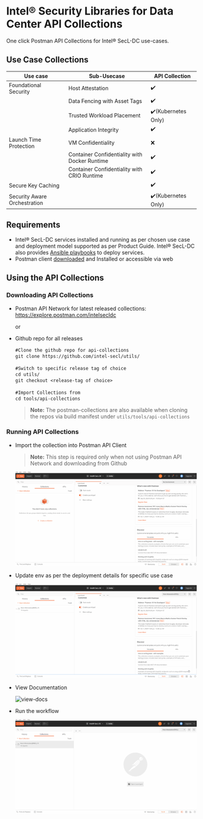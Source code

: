 # Intel® Security Libraries for Data Center API Collections	

One click Postman API Collections for Intel® SecL-DC use-cases.


## Use Case Collections

| Use case               | Sub-Usecase                           | API Collection      |
| ---------------------- | ------------------------------------- | --------------------|
| Foundational Security  | Host Attestation                      | ✔️                  |
|                        | Data Fencing  with Asset Tags         | ✔️                  |
|                        | Trusted Workload Placement            | ✔️(Kubernetes Only) |
|                        | Application Integrity                 | ✔️                  |
| Launch Time Protection | VM Confidentiality                    | ❌                  |
|  | Container Confidentiality with Docker Runtime | ✔️ |
|  | Container Confidentiality with CRIO Runtime | ✔️ |
| Secure Key Caching |  | ✔️ |
| Security Aware Orchestration |  | ✔️(Kubernetes Only) |


## Requirements

* Intel® SecL-DC services installed and running as per chosen use case and deployment model supported as per Product Guide. Intel® SecL-DC also provides [Ansible playbooks](https://github.com/intel-secl/ansible-role) to deploy services.
* Postman client [downloaded](https://www.postman.com/downloads/) and Installed or accessible via web



## Using the API Collections

### Downloading API Collections

* Postman API Network for latest released collections: https://explore.postman.com/intelsecldc

  or 

* Github repo for all releases

  ```shell
  #Clone the github repo for api-collections
  git clone https://github.com/intel-secl/utils/
  
  #Switch to specific release tag of choice
  cd utils/
  git checkout <release-tag of choice>
  
  #Import Collections from
  cd tools/api-collections
  ```
  > **Note:**  The postman-collections are also available when cloning the repos via build manifest under `utils/tools/api-collections`



### Running API Collections

* Import the collection into Postman API Client

  > **Note:** This step is required only when not using Postman API Network and downloading from Github

  ![importing-collection](./images/importing_collection.gif)

* Update env as per the deployment details for specific use case

  ![updating-env](./images/updating_env.gif)

* View Documentation

  ![view-docs](./images/view_documentation.gif)

* Run the workflow

  ![running-collection](./images/running_collection.gif)

